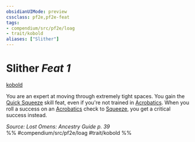 ```yaml
---
obsidianUIMode: preview
cssclass: pf2e,pf2e-feat
tags:
- compendium/src/pf2e/loag
- trait/kobold
aliases: ["Slither"]
---
```

# Slither  *Feat 1*  
[kobold](kobold-b1.md "Kobold Ancestry & Heritage Trait")  


You are an expert at moving through extremely tight spaces. You gain the [Quick Squeeze](quick-squeeze.md) skill feat, even if you're not trained in [Acrobatics](skills.md#Acrobatics). When you roll a success on an [Acrobatics](skills.md#Acrobatics) check to [Squeeze](squeeze.md), you get a critical success instead.

*Source: Lost Omens: Ancestry Guide p. 39*  
%% #compendium/src/pf2e/loag #trait/kobold %%